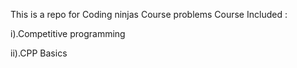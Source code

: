 This is a repo for Coding ninjas Course problems
Course Included :


  i).Competitive programming
 
 ii).CPP Basics
